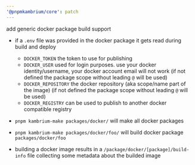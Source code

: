 ```yaml
---
'@pnpmkambrium/core': patch
---
```


add generic docker package build support

- if a `.env` file was provided in the docker package it gets read during build and deploy

  - `DOCKER_TOKEN` the token to use for publishing
  - `DOCKER_USER` used for login purposes. use your docker identity/username, your docker account email will not work
    (if not defined the package scope without leading `@` will be used)
  - `DOCKER_REPOSITORY` the docker repository (aka scope/name part of the image)
    (if not defined the package scope without leading `@` will be used)
  - `DOCKER_REGISTRY` can be used to publish to another docker compatible registry

- `pnpm kambrium-make packages/docker/` will make all docker packages
- `pnpm kambrium-make packages/docker/foo/` will build docker package `packages/docker/foo`

- building a docker image results in a `/package/docker/[package]/build-info` file collecting some metadata about the builded image
